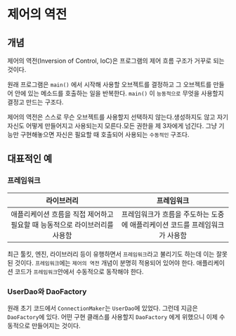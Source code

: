 # 제어의 역전

## 개념

제어의 역전\(Inversion of Control, IoC\)은 프로그램의 제어 흐름 구조가 거꾸로 되는 것이다.

원래 프로그램은 `main()` 에서 시작해 사용할 오브젝트를 결정하고 그 오브젝트를 만들어 안에 있는 메소드를 호출하는 일을 반복한다. `main()` 이 `능동적으로` 무엇을 사용할지 결정고 만드는 구조다.

제어의 역전은 스스로 무슨 오브젝트를 사용할지 선택하지 않는다.생성하지도 않고 자기 자신도 어떻게 만들어지고 사용되는지 모른다.모든 권한을 제 3자에게 넘긴다. 그냥 기능만 구현해놓으면 자신은 필요할 때 호출되어 사용되는 `수동적인` 구조다.

## 대표적인 예

### 프레임워크

| 라이브러리 | 프레임워크 |
| :---: | :---: |
| 애플리케이션 흐름을 직접 제어하고 필요할 때 능동적으로 라이브러리를 사용함 | 프레임워크가 흐름을 주도하는 도중에 애플리케이션 코드를 프레임워크가 사용함 |

최근 툴킷, 엔진, 라이브러리 등이 유행하면서 `프레임워크`라고 불리기도 하는데 이는 잘못된 것이다. `프레임워크`에는 `제어의 역전` 개념이 분명히 적용되어 있어야 한다. 애플리케이션 코드가 `프레임워크`안에서 수동적으로 동작해야 한다.

### UserDao와 DaoFactory

원래 초기 코드에서 `ConnectionMaker`는 `UserDao`에 있었다. 그런데 지금은 `DaoFactory`에 있다. 어떤 구현 클래스를 사용할지 `DaoFactory` 에게 위했으니 이제 수동적으로 만들어지는 것이다.

